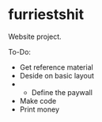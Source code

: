 # furriestshit
Website project. 


To-Do:
- Get reference material
- Deside on basic layout
-   * Define the paywall
- Make code
- Print money
